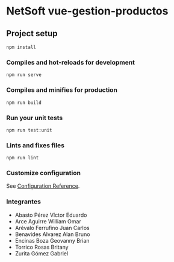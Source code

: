 # NetSoft vue-gestion-productos

## Project setup

```
npm install
```

### Compiles and hot-reloads for development

```
npm run serve
```

### Compiles and minifies for production

```
npm run build
```

### Run your unit tests

```
npm run test:unit
```

### Lints and fixes files

```
npm run lint
```

### Customize configuration

See [Configuration Reference](https://cli.vuejs.org/config/).

### Integrantes

- Abasto Pérez Víctor Eduardo
- Arce Aguirre William Omar
- Arévalo Ferrufino Juan Carlos
- Benavides Alvarez Alan Bruno
- Encinas Boza Geovanny Brian
- Torrico Rosas Britany
- Zurita Gómez Gabriel
